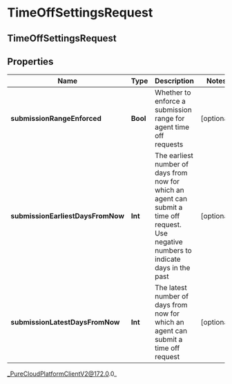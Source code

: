 # TimeOffSettingsRequest

## TimeOffSettingsRequest

## Properties

|Name | Type | Description | Notes|
|------------ | ------------- | ------------- | -------------|
| **submissionRangeEnforced** | **Bool** | Whether to enforce a submission range for agent time off requests | [optional] |
| **submissionEarliestDaysFromNow** | **Int** | The earliest number of days from now for which an agent can submit a time off request.  Use negative numbers to indicate days in the past | [optional] |
| **submissionLatestDaysFromNow** | **Int** | The latest number of days from now for which an agent can submit a time off request | [optional] |



_PureCloudPlatformClientV2@172.0.0_
